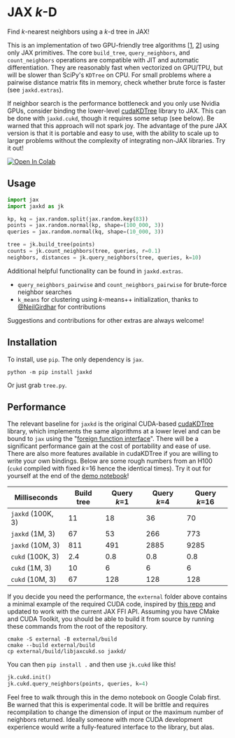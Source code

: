 # JAX *k*-D
Find *k*-nearest neighbors using a *k*-d tree in JAX!

This is an implementation of two GPU-friendly tree algorithms [[1](https://arxiv.org/abs/2211.00120), [2](https://arxiv.org/abs/2210.12859)] using only JAX primitives. The core `build_tree`, `query_neighbors`, and `count_neighbors` operations are compatible with JIT and automatic differentiation. They are reasonably fast when vectorized on GPU/TPU, but will be slower than SciPy's `KDTree` on CPU. For small problems where a pairwise distance matrix fits in memory, check whether brute force is faster (see `jaxkd.extras`).

If neighbor search is the performance bottleneck and you only use Nvidia GPUs, consider binding the lower-level [cudaKDTree](https://github.com/ingowald/cudaKDTree) library to JAX. This can be done with `jaxkd.cukd`, though it requires some setup (see below). Be warned that this approach will not spark joy. The advantage of the pure JAX version is that it is portable and easy to use, with the ability to scale up to larger problems without the complexity of integrating non-JAX libraries. Try it out!

<a target="_blank" href="https://colab.research.google.com/github/dodgebc/jaxkd/blob/main/demo.ipynb">
  <img src="https://colab.research.google.com/assets/colab-badge.svg" alt="Open In Colab"/>
</a>


## Usage

```python
import jax
import jaxkd as jk

kp, kq = jax.random.split(jax.random.key(83))
points = jax.random.normal(kp, shape=(100_000, 3))
queries = jax.random.normal(kq, shape=(10_000, 3))

tree = jk.build_tree(points)
counts = jk.count_neighbors(tree, queries, r=0.1)
neighbors, distances = jk.query_neighbors(tree, queries, k=10)
```

Additional helpful functionality can be found in `jaxkd.extras`.
- `query_neighbors_pairwise` and `count_neighbors_pairwise` for brute-force neighbor searches
- `k_means` for clustering using *k*-means++ initialization, thanks to [@NeilGirdhar](https://github.com/NeilGirdhar) for contributions

Suggestions and contributions for other extras are always welcome!

## Installation
To install, use `pip`. The only dependency is `jax`.
```
python -m pip install jaxkd
```
Or just grab `tree.py`.

## Performance

The relevant baseline for `jaxkd` is the original CUDA-based [cudaKDTree](https://github.com/ingowald/cudaKDTree) library, which implements the same algorithms at a lower level and can be bound to `jax` using the "[foreign function interface](https://docs.jax.dev/en/latest/ffi.html)". There will be a significant performance gain at the cost of portability and ease of use. There are also more features available in cudaKDTree if you are willing to write your own bindings. Below are some rough numbers from an H100 (`cukd` compiled with fixed *k*=16 hence the identical times). Try it out for yourself at the end of the [demo notebook](https://colab.research.google.com/github/dodgebc/jaxkd/blob/main/demo.ipynb)!

| Milliseconds      | Build tree      | Query *k*=1     | Query *k*=4     | Query *k*=16    |
|-------------------|-----------------|-----------------|-----------------|-----------------|
| `jaxkd` (100K, 3) | 11              | 18              | 36              | 70              |
| `jaxkd` (1M, 3)   | 67              | 53              | 266             | 773             |
| `jaxkd` (10M, 3)  | 811             | 491             | 2885            | 9285            |
| `cukd`  (100K, 3) | 2.4             | 0.8             | 0.8             | 0.8             |
| `cukd`  (1M, 3)   | 10              | 6               | 6               | 6               |
| `cukd`  (10M, 3)  | 67              | 128             | 128             | 128             |

If you decide you need the performance, the `external` folder above contains a minimal example of the required CUDA code, inspired by [this repo](https://github.com/EiffL/JaxKDTree) and updated to work with the current JAX FFI API. Assuming you have CMake and CUDA Toolkit, you should be able to build it from source by running these commands from the root of the repository.

```
cmake -S external -B external/build
cmake --build external/build
cp external/build/libjaxcukd.so jaxkd/
```

You can then `pip install .` and then use `jk.cukd` like this!

```python
jk.cukd.init()
jk.cukd.query_neighbors(points, queries, k=4)
```

Feel free to walk through this in the demo notebook on Google Colab first. Be warned that this is experimental code. It will be brittle and requires recompilation to change the dimension of input or the maximum number of neighbors returned. Ideally someone with more CUDA development experience would write a fully-featured interface to the library, but alas.